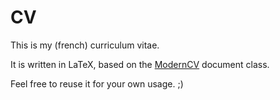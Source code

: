 # CV

This is my (french) curriculum vitae.

It is written in LaTeX, based on the [ModernCV](https://github.com/xdanaux/moderncv) document class.

Feel free to reuse it for your own usage. ;)
